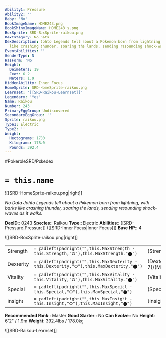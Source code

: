 ```yaml
---
Ability1: Pressure
Ability2: ''
Baby: 'No'
BookImageName: HOME243.png
BookShinyImageName: HOME243_s.png
BoxSprite: SRD-BoxSprite-raikou.png
DexCategory: No Data
DexDescription: Johto Legends tell about a Pokemon born from lightning, with barks
  like crashing thunder, soaring the lands, sending resounding shock-waves as it walks.
EventAbilities: ''
GenderType: N
HasForm: 'No'
Height:
  Deimeters: 19
  Feet: 6.2
  Meters: 1.9
HiddenAbility: Inner Focus
HomeSprite: SRD-HomeSprite-raikou.png
Learnset: '[[SRD-Raikou-Learnset]]'
Legendary: 'Yes'
Name: Raikou
Number: 243
PrimaryEggGroup: Undiscovered
SecondaryEggGroup: ''
Sprite: raikou.png
Type1: Electric
Type2: ''
Weight:
  Hectograms: 1780
  Kilograms: 178.0
  Pounds: 392.4
---
```


#PokeroleSRD/Pokedex

# `= this.name`

![[SRD-HomeSprite-raikou.png|right]]

*No Data*
*Johto Legends tell about a Pokemon born from lightning, with barks like crashing thunder, soaring the lands, sending resounding shock-waves as it walks.*

**DexID**:: 0243
**Species**:: Raikou
**Type**:: Electric
**Abilities**:: [[SRD-Pressure|Pressure]] ([[SRD-Inner Focus|Inner Focus]])
**Base HP**:: 4

![[SRD-BoxSprite-raikou.png|right]]

|           |                                                                                        |                                          |
| --------- | -------------------------------------------------------------------------------------- | ---------------------------------------- |
| Strength  | `= padleft(padright("",this.MaxStrength - this.Strength,"⭘"),this.MaxStrength,"⬤")`    | (Strength::5)/(MaxStrength::5)   |
| Dexterity | `= padleft(padright("",this.MaxDexterity - this.Dexterity,"⭘"),this.MaxDexterity,"⬤")` | (Dexterity:: 7)/(MaxDexterity::7) |
| Vitality  | `= padleft(padright("",this.MaxVitality - this.Vitality,"⭘"),this.MaxVitality,"⬤")`    | (Vitality::5)/(MaxVitality::5)   |
| Special   | `= padleft(padright("",this.MaxSpecial - this.Special,"⭘"),this.MaxSpecial,"⬤")`       | (Special::6)/(MaxSpecial::6)     |
| Insight   | `= padleft(padright("",this.MaxInsight - this.Insight,"⭘"),this.MaxInsight,"⬤")`       | (Insight::6)/(MaxInsight::6)     |

**Recommended Rank**:: Master
**Good Starter**:: No
**Can Evolve**:: No
**Height**: 6'2" / 1.9m
**Weight**: 392.4lbs / 178.0kg

![[SRD-Raikou-Learnset]]